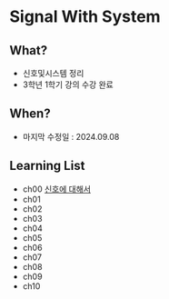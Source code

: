 # Signal With System

## What? 
* 신호및시스템 정리  
* 3학년 1학기 강의 수강 완료

## When?
* 마지막 수정일 : 2024.09.08

## Learning List
* ch00 [신호에 대해서]()
* ch01 []()
* ch02 []()
* ch03 []()
* ch04 []()
* ch05 []()
* ch06 []()
* ch07 []()
* ch08 []()
* ch09 []()
* ch10 []()
